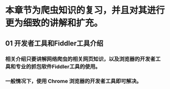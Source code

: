 # 本章节为爬虫知识的复习，并且对其进行更为细致的讲解和扩充。
## 01 开发者工具和Fiddler工具介绍
### 相关介绍只要讲解网络爬虫的相关网页知识，以及浏览器的开发者工具和专业的抓包软件Fiddler工具的使用。
### 一般情况下，使用 Chrome 浏览器的开发者工具即可解决。
